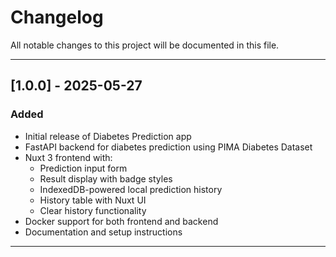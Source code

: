 # Changelog

All notable changes to this project will be documented in this file.

---

## [1.0.0] - 2025-05-27

### Added
- Initial release of Diabetes Prediction app
- FastAPI backend for diabetes prediction using PIMA Diabetes Dataset
- Nuxt 3 frontend with:
  - Prediction input form
  - Result display with badge styles
  - IndexedDB-powered local prediction history
  - History table with Nuxt UI
  - Clear history functionality
- Docker support for both frontend and backend
- Documentation and setup instructions

---